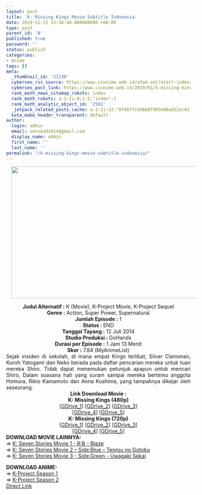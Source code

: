```yaml
---
layout: post
title: 'K: Missing Kings Movie Subtitle Indonesia'
date: 2019-11-21 15:34:44.000000000 +00:00
type: post
parent_id: '0'
published: true
password: ''
status: publish
categories:
- Anime
tags: []
meta:
  _thumbnail_id: '21130'
  cyberseo_rss_source: https://www.ciunime.web.id/atom.xml?start-index=1651&max-results=150
  cyberseo_post_link: https://www.ciunime.web.id/2019/01/k-missing-kings-movie-subtitle-indonesia.html
  rank_math_news_sitemap_robots: index
  rank_math_robots: a:1:{i:0;s:5:"index";}
  rank_math_analytic_object_id: '2582'
  _jetpack_related_posts_cache: a:1:{s:32:"8f6677c9d6b0f903e98ad32ec61f8deb";a:2:{s:7:"expires";i:1662880771;s:7:"payload";a:0:{}}}
  kata_make_header_transparent: default
author:
  login: admin
  email: senseads014@gmail.com
  display_name: admin
  first_name: ''
  last_name: ''
permalink: "/k-missing-kings-movie-subtitle-indonesia/"
---
```

<div class="separator" style="clear: both; text-align: center;"><a href="https://2.bp.blogspot.com/-0UbdeHVBO-g/XEsUMvQZi3I/AAAAAAAAIdM/rt9eGOVQeJETS-8w8Fn1A2sC_KOdjomDgCLcBGAs/s1600/K%2B-%2BMissing%2BKings.JPG" imageanchor="1" style="margin-left: 1em; margin-right: 1em;"><img border="0" data-original-height="720" data-original-width="1280" height="360" src="{{ site.baseurl }}/assets/2019/11/K%2B-%2BMissing%2BKings.JPG" width="640" /></a></div>
<p>
<div style="text-align: center;"><b>Judul</b><b><b> Alternatif</b> :</b> K (Movie), K-Project Movie, K-Project Sequel</div>
<div style="text-align: center;"><b><b>Genre :</b></b> Action, Super Power, Supernatural</div>
<div style="text-align: center;"><b>Jumlah Episode :</b> 1<br /><b>Status :&nbsp;</b>END<br /><b>Tanggal Tayang :</b> 12 Juli 2014<br /><b>Studio Produksi : </b>GoHands<br /><b>Durasi per Episode :</b> 1 Jam 13 Menit</div>
<div style="text-align: center;"><b>Skor :</b> 7.84 (MyAnimeList)</div>
<div style="text-align: center;"></div>
<div style="text-align: justify;">Sejak insiden di sekolah, di mana empat Kings terlibat, Silver Clansman, Kuroh Yatogami dan Neko berada pada daftar pencarian mereka untuk tuan mereka Shiro. Tidak dapat menemukan petunjuk apapun untuk mencari Shiro, Dalam suasana hati yang suram sampai mereka bertemu anggota Homura, Rikio Kamamoto dan Anna Kushima, yang tampaknya dikejar oleh seseorang.</div>
<div style="text-align: justify;"></div>
<div style="text-align: justify;"></div>
<div style="text-align: center;"><b>Link Download Movie :</b></div>
<div style="text-align: center;">
<div style="text-align: center;"></div>
<div style="text-align: center;"><b>K: Missing Kings (480p)</b></div>
</div>
<div style="text-align: center;">[<a href="https://drive.google.com/uc?id=1k6QSeH-tyWMdx6Gf-HvzqBryxmtsW966" target="_blank" rel="noopener">GDrive_1</a>] [<a href="https://drive.google.com/uc?id=1k9agmLz7EsoaM0IUjz3JMsn4PCBkev7z" target="_blank" rel="noopener">GDrive_2</a>] [<a href="https://drive.google.com/uc?id=16YbNBt-kjGvjyJt_A3yH2NnmnJndFd0t" target="_blank" rel="noopener">GDrive_3</a>]<br />[<a href="https://drive.google.com/uc?export=download&amp;id=0ByylDnT1dFCJU3pzeUNNZV9CcG8" target="_blank" rel="noopener">GDrive_4</a>] [<a href="https://drive.google.com/uc?id=13IIHGX4HF60zdqix1AaUhlHygZ8kHZHg" target="_blank" rel="noopener">GDrive_5</a>]</div>
<div style="text-align: center;"><b>K: Missing Kings (720p)</b><br />[<a href="https://drive.google.com/uc?id=1PURAszflP-VYGjE7Kd_c9jiepD7aODht" target="_blank" rel="noopener">GDrive_1</a>] [<a href="https://drive.google.com/uc?id=1umRYUadqlYxpdhVSRno0axL8gEivAoMn" target="_blank" rel="noopener">GDrive_2</a>] [<a href="https://drive.google.com/uc?id=1v1K03euFStBqld388ofJ7yhXV-VP4tqu" target="_blank" rel="noopener">GDrive_3</a>]<br />[<a href="https://drive.google.com/uc?export=download&amp;id=0ByylDnT1dFCJLWZmVzFnS09EanM" target="_blank" rel="noopener">GDrive_4</a>] [<a href="https://drive.google.com/uc?id=19-kxKCnradBCf3dEqsWvqMf6vxJNPI8d" target="_blank" rel="noopener">GDrive_5</a>]
<div style="text-align: left;"></div>
<div style="text-align: justify;">
<div style="text-align: justify;"><b>DOWNLOAD MOVIE&nbsp;</b><b>LAINNYA</b><b>:</b></div>
<div style="text-align: justify;"></div>
<div style="text-align: justify;">=&gt;&nbsp;<a href="https://www.ciunime.web.id/2019/03/k-seven-stories-movie-1-rb-blaze-movie.html" target="_blank" rel="noopener">K: Seven Stories Movie 1 - R:B - Blaze</a></div>
<div style="text-align: justify;">
<div style="text-align: justify;">=&gt;&nbsp;<a href="https://www.ciunime.web.id/2019/05/k-seven-stories-movie-2-sideblue-tenrou.html" target="_blank" rel="noopener">K: Seven Stories Movie 2 – Side:Blue – Tenrou no Gotoku</a></div>
<div style="text-align: justify;">=&gt;&nbsp;<a href="https://www.ciunime.web.id/2019/05/k-seven-stories-movie-3-sidegreen.html" target="_blank" rel="noopener">K: Seven Stories Movie 3 - Side:Green - Uwagaki Sekai</a></div>
<p></div>
</div>
<div style="text-align: justify;"><b>DOWNLOAD ANIME:</b></div>
<div style="text-align: justify;">=&gt;&nbsp;<a href="https://www.ciunime.web.id/2019/01/k-project-season-1-episode-01-13-end.html" target="_blank" rel="noopener">K-Project Season 1</a></div>
<div style="text-align: justify;">=&gt;&nbsp;<a href="https://www.ciunime.web.id/2019/01/k-project-season-2-episode-01-13-end.html" target="_blank" rel="noopener">K-Project Season 2</a></div>
<div style="text-align: justify;"></div>
</div>
<link rel="stylesheet" href="https://cdnjs.cloudflare.com/ajax/libs/font-awesome/4.7.0/css/font-awesome.min.css" />
<div class="divbtn"> <a href="https://handymansurrender.com/fihup8buzv?key=94550f7ce39444073321dde3b8782f97" class="btn"><i class="fa fa-download"></i> Direct Link</a> </div>
